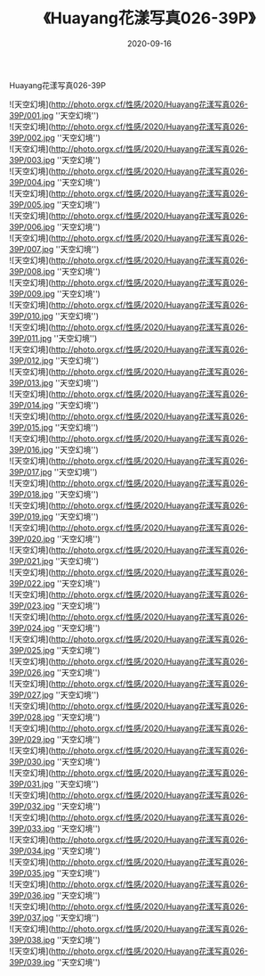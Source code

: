 ﻿---
layout: post
title:  《Huayang花漾写真026-39P》
date:   2020-09-16
img: http://photo.orgx.cf/性感/2020/Huayang花漾写真026-39P/000.jpg
categories: [美女, 性感, 泳衣]
---

Huayang花漾写真026-39P



![天空幻境](http://photo.orgx.cf/性感/2020/Huayang花漾写真026-39P/001.jpg ''天空幻境'') <br>
![天空幻境](http://photo.orgx.cf/性感/2020/Huayang花漾写真026-39P/002.jpg ''天空幻境'') <br>
![天空幻境](http://photo.orgx.cf/性感/2020/Huayang花漾写真026-39P/003.jpg ''天空幻境'') <br>
![天空幻境](http://photo.orgx.cf/性感/2020/Huayang花漾写真026-39P/004.jpg ''天空幻境'') <br>
![天空幻境](http://photo.orgx.cf/性感/2020/Huayang花漾写真026-39P/005.jpg ''天空幻境'') <br>
![天空幻境](http://photo.orgx.cf/性感/2020/Huayang花漾写真026-39P/006.jpg ''天空幻境'') <br>
![天空幻境](http://photo.orgx.cf/性感/2020/Huayang花漾写真026-39P/007.jpg ''天空幻境'') <br>
![天空幻境](http://photo.orgx.cf/性感/2020/Huayang花漾写真026-39P/008.jpg ''天空幻境'') <br>
![天空幻境](http://photo.orgx.cf/性感/2020/Huayang花漾写真026-39P/009.jpg ''天空幻境'') <br>
![天空幻境](http://photo.orgx.cf/性感/2020/Huayang花漾写真026-39P/010.jpg ''天空幻境'') <br>
![天空幻境](http://photo.orgx.cf/性感/2020/Huayang花漾写真026-39P/011.jpg ''天空幻境'') <br>
![天空幻境](http://photo.orgx.cf/性感/2020/Huayang花漾写真026-39P/012.jpg ''天空幻境'') <br>
![天空幻境](http://photo.orgx.cf/性感/2020/Huayang花漾写真026-39P/013.jpg ''天空幻境'') <br>
![天空幻境](http://photo.orgx.cf/性感/2020/Huayang花漾写真026-39P/014.jpg ''天空幻境'') <br>
![天空幻境](http://photo.orgx.cf/性感/2020/Huayang花漾写真026-39P/015.jpg ''天空幻境'') <br>
![天空幻境](http://photo.orgx.cf/性感/2020/Huayang花漾写真026-39P/016.jpg ''天空幻境'') <br>
![天空幻境](http://photo.orgx.cf/性感/2020/Huayang花漾写真026-39P/017.jpg ''天空幻境'') <br>
![天空幻境](http://photo.orgx.cf/性感/2020/Huayang花漾写真026-39P/018.jpg ''天空幻境'') <br>
![天空幻境](http://photo.orgx.cf/性感/2020/Huayang花漾写真026-39P/019.jpg ''天空幻境'') <br>
![天空幻境](http://photo.orgx.cf/性感/2020/Huayang花漾写真026-39P/020.jpg ''天空幻境'') <br>
![天空幻境](http://photo.orgx.cf/性感/2020/Huayang花漾写真026-39P/021.jpg ''天空幻境'') <br>
![天空幻境](http://photo.orgx.cf/性感/2020/Huayang花漾写真026-39P/022.jpg ''天空幻境'') <br>
![天空幻境](http://photo.orgx.cf/性感/2020/Huayang花漾写真026-39P/023.jpg ''天空幻境'') <br>
![天空幻境](http://photo.orgx.cf/性感/2020/Huayang花漾写真026-39P/024.jpg ''天空幻境'') <br>
![天空幻境](http://photo.orgx.cf/性感/2020/Huayang花漾写真026-39P/025.jpg ''天空幻境'') <br>
![天空幻境](http://photo.orgx.cf/性感/2020/Huayang花漾写真026-39P/026.jpg ''天空幻境'') <br>
![天空幻境](http://photo.orgx.cf/性感/2020/Huayang花漾写真026-39P/027.jpg ''天空幻境'') <br>
![天空幻境](http://photo.orgx.cf/性感/2020/Huayang花漾写真026-39P/028.jpg ''天空幻境'') <br>
![天空幻境](http://photo.orgx.cf/性感/2020/Huayang花漾写真026-39P/029.jpg ''天空幻境'') <br>
![天空幻境](http://photo.orgx.cf/性感/2020/Huayang花漾写真026-39P/030.jpg ''天空幻境'') <br>
![天空幻境](http://photo.orgx.cf/性感/2020/Huayang花漾写真026-39P/031.jpg ''天空幻境'') <br>
![天空幻境](http://photo.orgx.cf/性感/2020/Huayang花漾写真026-39P/032.jpg ''天空幻境'') <br>
![天空幻境](http://photo.orgx.cf/性感/2020/Huayang花漾写真026-39P/033.jpg ''天空幻境'') <br>
![天空幻境](http://photo.orgx.cf/性感/2020/Huayang花漾写真026-39P/034.jpg ''天空幻境'') <br>
![天空幻境](http://photo.orgx.cf/性感/2020/Huayang花漾写真026-39P/035.jpg ''天空幻境'') <br>
![天空幻境](http://photo.orgx.cf/性感/2020/Huayang花漾写真026-39P/036.jpg ''天空幻境'') <br>
![天空幻境](http://photo.orgx.cf/性感/2020/Huayang花漾写真026-39P/037.jpg ''天空幻境'') <br>
![天空幻境](http://photo.orgx.cf/性感/2020/Huayang花漾写真026-39P/038.jpg ''天空幻境'') <br>
![天空幻境](http://photo.orgx.cf/性感/2020/Huayang花漾写真026-39P/039.jpg ''天空幻境'') <br>